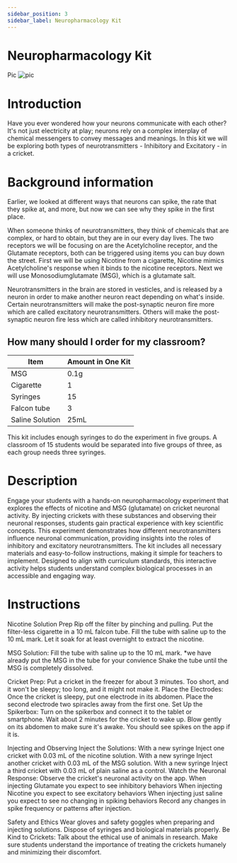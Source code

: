 ```yaml
---
sidebar_position: 3
sidebar_label: Neuropharmacology Kit
---
```


# Neuropharmacology Kit #

Pic
![pic](./Image0.psd)


# Introduction #

Have you ever wondered how your neurons communicate with each other? It's not just electricity at play; neurons rely on a complex interplay of chemical messengers to convey messages and meanings. In this kit we will be exploring both types of neurotransmitters - Inhibitory and Excitatory - in a cricket. 

# Background information #

Earlier, we looked at different ways that neurons can spike, the rate that they spike at, and more, but now we can see why they spike in the first place. 

When someone thinks of neurotransmitters, they think of chemicals that are complex, or hard to obtain, but they are in our every day lives. The two receptors we will be focusing on are the Acetylcholine receptor, and the Glutamate receptors, both can be triggered using items you can buy down the street. First we will be using Nicotine from a cigarette, Nicotine mimics Acetylcholine's response when it binds to the nicotine receptors. Next we will use Monosodiumglutamate (MSG), which is a glutamate salt. 

Neurotransmitters in the brain are stored in vesticles, and is released by a neuron in order to make another neuron react depending on what's inside. Certain neurotransmitters will make the post-synaptic neuron fire more which are called excitatory neurotransmitters. Others will make the post-synaptic neuron fire less which are called inhibitory neurotransmitters. 
## How many should I order for my classroom? ## 

| Item | Amount in One Kit|
|----------|----------|
| MSG | 0.1g|
| Cigarette | 1 |
| Syringes | 15 |
| Falcon tube | 3 |
| Saline Solution | 25mL |

This kit includes enough syringes to do the experiment in five groups. 
A classroom of 15 students would be separated into five groups of three, as each group needs three syringes. 

# Description #

Engage your students with a hands-on neuropharmacology experiment that explores the effects of nicotine and MSG (glutamate) on cricket neuronal activity. By injecting crickets with these substances and observing their neuronal responses, students gain practical experience with key scientific concepts. This experiment demonstrates how different neurotransmitters influence neuronal communication, providing insights into the roles of inhibitory and excitatory neurotransmitters. The kit includes all necessary materials and easy-to-follow instructions, making it simple for teachers to implement. Designed to align with curriculum standards, this interactive activity helps students understand complex biological processes in an accessible and engaging way. 

# Instructions # 

Nicotine Solution Prep
  Rip off the filter by pinching and pulling.
  Put the filter-less cigarette in a 10 mL falcon tube.
  Fill the tube with saline up to the 10 mL mark.
  Let it soak for at least overnight to extract the nicotine.

MSG Solution:
  Fill the tube with saline up to the 10 mL mark.
    *we have already put the MSG in the tube for your convience 
  Shake the tube until the MSG is completely dissolved.
  
Cricket Prep:
  Put a cricket in the freezer for about 3 minutes. Too short, and it won't be sleepy; too long, and it might not make it.
Place the Electrodes:
  Once the cricket is sleepy, put one electrode in its abdomen.
  Place the second electrode two spiracles away from the first one.
Set Up the Spikerbox:
  Turn on the spikerbox and connect it to the tablet or smartphone.
  Wait about 2 minutes for the cricket to wake up.
  Blow gently on its abdomen to make sure it's awake. You should see spikes on the app if it is.

Injecting and Observing
Inject the Solutions:
  With a new syringe Inject one cricket with 0.03 mL of the nicotine solution.
  With a new syringe Inject another cricket with 0.03 mL of the MSG solution.
  With a new syringe Inject a third cricket with 0.03 mL of plain saline as a control.
Watch the Neuronal Response:
  Observe the cricket's neuronal activity on the app.
  When injecting Glutamate you expect to see inhibitory behaviors
  When injecting Nicotine you expect to see excitatory behaviors
  When injecting just saline you expect to see no changing in spiking behaviors
  Record any changes in spike frequency or patterns after injection.

Safety and Ethics
  Wear gloves and safety goggles when preparing and injecting solutions.
  Dispose of syringes and biological materials properly.
Be Kind to Crickets:
  Talk about the ethical use of animals in research.
  Make sure students understand the importance of treating the crickets humanely and minimizing their discomfort.





